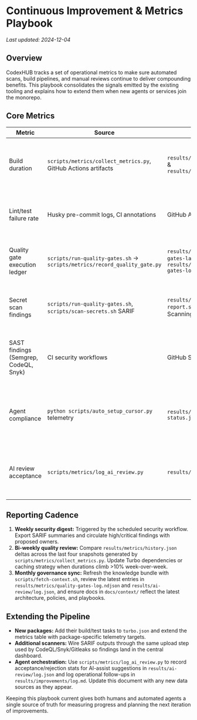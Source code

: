 # Continuous Improvement & Metrics Playbook

_Last updated: 2024-12-04_

## Overview

CodexHUB tracks a set of operational metrics to make sure automated scans, build
pipelines, and manual reviews continue to deliver compounding benefits. This
playbook consolidates the signals emitted by the existing tooling and explains
how to extend them when new agents or services join the monorepo.

## Core Metrics

| Metric                                | Source                                                                    | Storage                                                                                  | Usage                                                                        |
| ------------------------------------- | ------------------------------------------------------------------------- | ---------------------------------------------------------------------------------------- | ---------------------------------------------------------------------------- |
| Build duration                        | `scripts/metrics/collect_metrics.py`, GitHub Actions artifacts            | `results/metrics/latest.json` & `results/metrics/history.json`                           | Detect regressions in CI wall time and update Turbo task graph definitions.  |
| Lint/test failure rate                | Husky pre-commit logs, CI annotations                                     | GitHub Actions dashboard                                                                 | Highlight noisy rules that require suppression or refactoring.               |
| Quality gate execution ledger         | `scripts/run-quality-gates.sh` → `scripts/metrics/record_quality_gate.py` | `results/metrics/quality-gates-latest.json` & `results/metrics/quality-gates-log.ndjson` | Capture pass/fail trends, stage duration, and remediation hotspots.          |
| Secret scan findings                  | `scripts/run-quality-gates.sh`, `scripts/scan-secrets.sh` SARIF           | `results/security/gitleaks-report.sarif` + Code Scanning                                 | Drive credential rotations and coverage of high-risk paths.                  |
| SAST findings (Semgrep, CodeQL, Snyk) | CI security workflows                                                     | GitHub Security tab                                                                      | Prioritise remediation with severity/effort rubric defined in `SECURITY.md`. |
| Agent compliance                      | `python scripts/auto_setup_cursor.py` telemetry                           | `results/performance/cursor-status.json`                                                 | Ensure Cursor enforcement remains active for every automation task.          |
| AI review acceptance                  | `scripts/metrics/log_ai_review.py`                                        | `results/ai-review/log.json`                                                             | Measure ROI of AI-assisted workflows and adjust approval thresholds.         |

## Reporting Cadence

1. **Weekly security digest:** Triggered by the scheduled security workflow. Export
   SARIF summaries and circulate high/critical findings with proposed owners.
2. **Bi-weekly quality review:** Compare `results/metrics/history.json` deltas across
   the last four snapshots generated by `scripts/metrics/collect_metrics.py`. Update Turbo dependencies or caching strategy when durations climb >10% week-over-week.
3. **Monthly governance sync:** Refresh the knowledge bundle with
   `scripts/fetch-context.sh`, review the latest entries in `results/metrics/quality-gates-log.ndjson`
   and `results/ai-review/log.json`, and ensure docs in `docs/context/` reflect the latest
   architecture, policies, and playbooks.

## Extending the Pipeline

- **New packages:** Add their build/test tasks to `turbo.json` and extend the
  metrics table with package-specific telemetry targets.
- **Additional scanners:** Wire SARIF outputs through the same upload step used by
  CodeQL/Snyk/Gitleaks so findings land in the central dashboard.
- **Agent orchestration:** Use `scripts/metrics/log_ai_review.py` to record acceptance/rejection stats
  for AI-assist suggestions in `results/ai-review/log.json` and log operational follow-ups in
  `results/improvements/log.md`. Update this document with any new data sources as they appear.

Keeping this playbook current gives both humans and automated agents a single
source of truth for measuring progress and planning the next iteration of
improvements.
